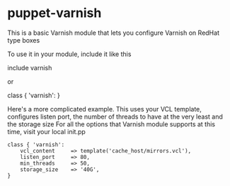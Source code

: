 puppet-varnish
==============

This is a basic Varnish module that lets you configure Varnish on RedHat type boxes

To use it in your module, include it like this

include varnish

or

class { 'varnish': }

Here's a more complicated example.
This uses your VCL template, configures listen port, the number of threads to have at the very least and the storage size
For all the options that Varnish module supports at this time, visit your local init.pp

    class { 'varnish':
        vcl_content     => template('cache_host/mirrors.vcl'),
        listen_port     => 80,
        min_threads     => 50,
        storage_size    => '40G',
    }
